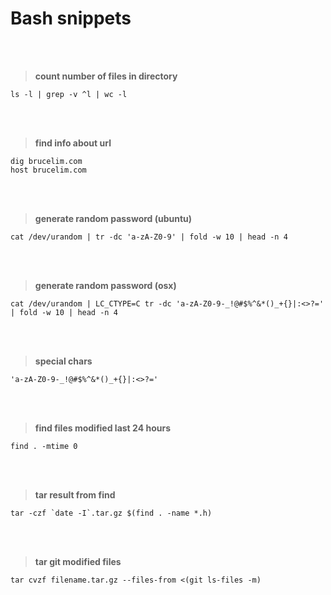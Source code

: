 # Bash snippets

<br /><br />
> __count number of files in directory__

    ls -l | grep -v ^l | wc -l


<br /><br />
> __find info about url__

    dig brucelim.com
    host brucelim.com


<br /><br />
> __generate random password (ubuntu)__

    cat /dev/urandom | tr -dc 'a-zA-Z0-9' | fold -w 10 | head -n 4


<br /><br />
> __generate random password (osx)__

    cat /dev/urandom | LC_CTYPE=C tr -dc 'a-zA-Z0-9-_!@#$%^&*()_+{}|:<>?=' | fold -w 10 | head -n 4


<br /><br />
> __special chars__

    'a-zA-Z0-9-_!@#$%^&*()_+{}|:<>?='


<br /><br />
> __find files modified last 24 hours__
    
    find . -mtime 0


<br /><br />
> __tar result from find__

    tar -czf `date -I`.tar.gz $(find . -name *.h)


<br /><br />
> __tar git modified files__

    tar cvzf filename.tar.gz --files-from <(git ls-files -m)

